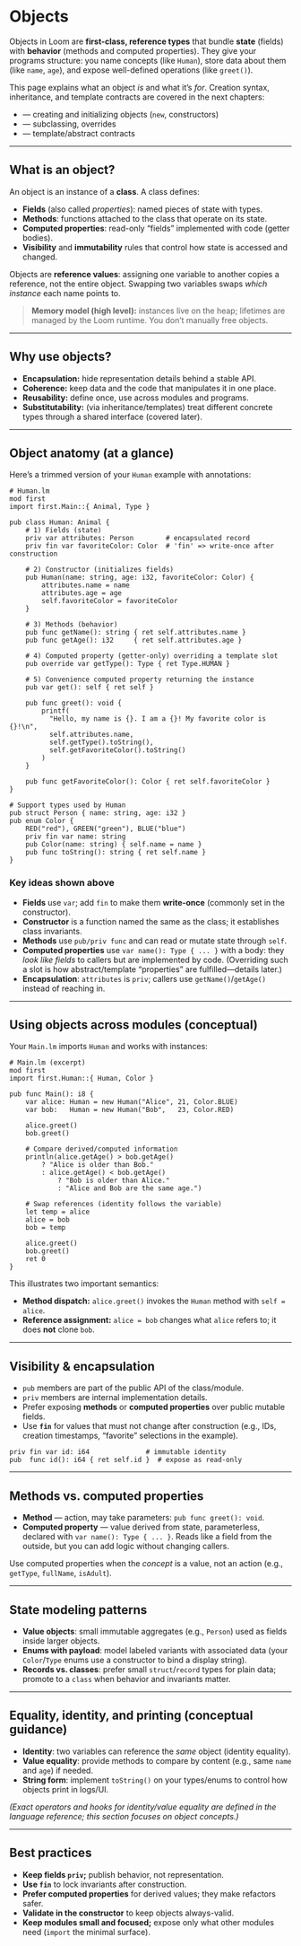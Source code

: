 # Objects

Objects in Loom are **first-class, reference types** that bundle **state** (fields) with **behavior** (methods and computed properties). They give your programs structure: you name concepts (like `Human`), store data about them (like `name`, `age`), and expose well-defined operations (like `greet()`).

This page explains what an object *is* and what it’s *for*. Creation syntax, inheritance, and template contracts are covered in the next chapters:

* [](Object-Instantiation.md) — creating and initializing objects (`new`, constructors)
* [](Object-Inheritance.md) — subclassing, overrides
* [](Template-Classes.md) — template/abstract contracts

---

## What is an object?

An object is an instance of a **class**. A class defines:

* **Fields** (also called *properties*): named pieces of state with types.
* **Methods**: functions attached to the class that operate on its state.
* **Computed properties**: read-only “fields” implemented with code (getter bodies).
* **Visibility** and **immutability** rules that control how state is accessed and changed.

Objects are **reference values**: assigning one variable to another copies a reference, not the entire object. Swapping two variables swaps *which instance* each name points to.

> **Memory model (high level):** instances live on the heap; lifetimes are managed by the Loom runtime. You don’t manually free objects.

---

## Why use objects?

* **Encapsulation:** hide representation details behind a stable API.
* **Coherence:** keep data and the code that manipulates it in one place.
* **Reusability:** define once, use across modules and programs.
* **Substitutability:** (via inheritance/templates) treat different concrete types through a shared interface (covered later).

---

## Object anatomy (at a glance)

Here’s a trimmed version of your `Human` example with annotations:

```loom
# Human.lm
mod first
import first.Main::{ Animal, Type }

pub class Human: Animal {
    # 1) Fields (state)
    priv var attributes: Person        # encapsulated record
    priv fin var favoriteColor: Color  # 'fin' => write-once after construction

    # 2) Constructor (initializes fields)
    pub Human(name: string, age: i32, favoriteColor: Color) {
        attributes.name = name
        attributes.age = age
        self.favoriteColor = favoriteColor
    }

    # 3) Methods (behavior)
    pub func getName(): string { ret self.attributes.name }
    pub func getAge(): i32     { ret self.attributes.age }

    # 4) Computed property (getter-only) overriding a template slot
    pub override var getType(): Type { ret Type.HUMAN }

    # 5) Convenience computed property returning the instance
    pub var get(): self { ret self }

    pub func greet(): void {
        printf(
          "Hello, my name is {}. I am a {}! My favorite color is {}!\n",
          self.attributes.name,
          self.getType().toString(),
          self.getFavoriteColor().toString()
        )
    }

    pub func getFavoriteColor(): Color { ret self.favoriteColor }
}

# Support types used by Human
pub struct Person { name: string, age: i32 }
pub enum Color {
    RED("red"), GREEN("green"), BLUE("blue")
    priv fin var name: string
    pub Color(name: string) { self.name = name }
    pub func toString(): string { ret self.name }
}
```

### Key ideas shown above

* **Fields** use `var`; add `fin` to make them **write-once** (commonly set in the constructor).
* **Constructor** is a function named the same as the class; it establishes class invariants.
* **Methods** use `pub/priv func` and can read or mutate state through `self`.
* **Computed properties** use `var name(): Type { ... }` with a body: they *look like fields* to callers but are implemented by code. (Overriding such a slot is how abstract/template “properties” are fulfilled—details later.)
* **Encapsulation**: `attributes` is `priv`; callers use `getName()`/`getAge()` instead of reaching in.

---

## Using objects across modules (conceptual)

Your `Main.lm` imports `Human` and works with instances:

```loom
# Main.lm (excerpt)
mod first
import first.Human::{ Human, Color }

pub func Main(): i8 {
    var alice: Human = new Human("Alice", 21, Color.BLUE)
    var bob:   Human = new Human("Bob",   23, Color.RED)

    alice.greet()
    bob.greet()

    # Compare derived/computed information
    println(alice.getAge() > bob.getAge()
        ? "Alice is older than Bob."
        : alice.getAge() < bob.getAge()
            ? "Bob is older than Alice."
            : "Alice and Bob are the same age.")

    # Swap references (identity follows the variable)
    let temp = alice
    alice = bob
    bob = temp

    alice.greet()
    bob.greet()
    ret 0
}
```

This illustrates two important semantics:

* **Method dispatch:** `alice.greet()` invokes the `Human` method with `self = alice`.
* **Reference assignment:** `alice = bob` changes what `alice` refers to; it does **not** clone `bob`.

---

## Visibility & encapsulation

* `pub` members are part of the public API of the class/module.
* `priv` members are internal implementation details.
* Prefer exposing **methods** or **computed properties** over public mutable fields.
* Use **`fin`** for values that must not change after construction (e.g., IDs, creation timestamps, “favorite” selections in the example).

```loom
priv fin var id: i64              # immutable identity
pub  func id(): i64 { ret self.id }  # expose as read-only
```

---

## Methods vs. computed properties

* **Method** — action, may take parameters: `pub func greet(): void`.
* **Computed property** — value derived from state, parameterless, declared with `var name(): Type { ... }`. Reads like a field from the outside, but you can add logic without changing callers.

Use computed properties when the *concept* is a value, not an action (e.g., `getType`, `fullName`, `isAdult`).

---

## State modeling patterns

* **Value objects**: small immutable aggregates (e.g., `Person`) used as fields inside larger objects.
* **Enums with payload**: model labeled variants with associated data (your `Color`/`Type` enums use a constructor to bind a display string).
* **Records vs. classes**: prefer small `struct`/`record` types for plain data; promote to a `class` when behavior and invariants matter.

---

## Equality, identity, and printing (conceptual guidance)

* **Identity**: two variables can reference the *same* object (identity equality).
* **Value equality**: provide methods to compare by content (e.g., same `name` and `age`) if needed.
* **String form**: implement `toString()` on your types/enums to control how objects print in logs/UI.

*(Exact operators and hooks for identity/value equality are defined in the language reference; this section focuses on object concepts.)*

---

## Best practices

* **Keep fields `priv`;** publish behavior, not representation.
* **Use `fin`** to lock invariants after construction.
* **Prefer computed properties** for derived values; they make refactors safer.
* **Validate in the constructor** to keep objects always-valid.
* **Keep modules small and focused;** expose only what other modules need (`import` the minimal surface).
